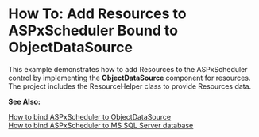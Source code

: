 # How To: Add Resources to ASPxScheduler Bound to ObjectDataSource


<p>This example demonstrates how to add Resources to the ASPxScheduler control by implementing the <strong>ObjectDataSource </strong>component for resources. The project includes the ResourceHelper class to provide Resources data. </p><p><strong>See Also:</strong></p><p><a href="http://www.devexpress.com/Support/Center/Example/Details/E436"><u>How to bind ASPxScheduler to ObjectDataSource</u></a><u><br />
</u><a href="http://www.devexpress.com/Support/Center/Example/Details/E215"><u>How to bind ASPxScheduler to MS SQL Server database</u></a></p>

<br/>


